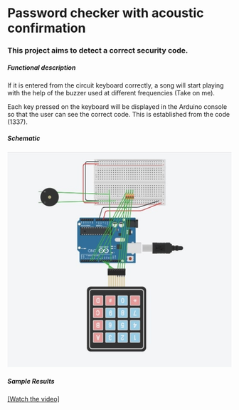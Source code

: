 # Password checker with acoustic confirmation
### This project aims to detect a correct security code.

##### Functional description
If it is entered from the circuit keyboard correctly, a song will start playing with the help of the buzzer used at different frequencies (Take on me).

Each key pressed on the keyboard will be displayed in the Arduino console so that the user can see the correct code. This is established from the code (1337).

##### Schematic
![Text alternativ](demo/circuit.jpg)

##### Sample Results
[[Watch the video]](demo/video.mov)